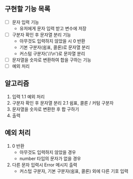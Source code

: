 ## 구현할 기능 목록

- [ ] 문자 입력 기능
    - 유저에게 문자 입력 받고 변수에 저장
- [ ] 구분자 확인 후 문자열 분리 기능
    - 아무것도 입력하지 않았을 시 0 반환
    - 기본 구분자(쉼표, 콜론)로 문자열 분리
    - 커스텀 구분자('//\\n')로 문자열 분리
- [ ] 문자열을 숫자로 변환하여 합을 구하는 기능
- [ ] 예외 처리

## 알고리즘

1. 입력
    1.1 예외 처리
2. 구분자 확인 후 문자열 분리
    2.1 쉼표, 콜론 / 커텀 구분자
3. 문자열을 숫자로 변환한 후 합 구하기
4. 출력

## 예외 처리

1. 0 반환
    - 아무것도 입력하지 않았을 경우
    - number 타입의 문자가 없을 경우
2. 다른 문자 입력시 Error 메시지 출력
    - 커스텁 구분자, 기본 구분자(쉼표, 콜론) 외에 다른 기호 입력